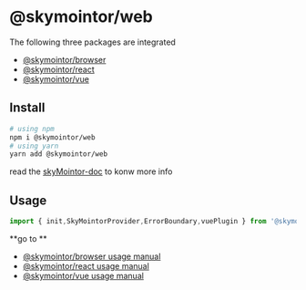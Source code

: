 # @skymointor/web
The following three packages are integrated
* [@skymointor/browser](https://github.com/skyMointor/skyMointor/tree/master/packages/browser)
* [@skymointor/react](https://github.com/skyMointor/skyMointor/tree/master/packages/react)
* [@skymointor/vue](https://github.com/skyMointor/skyMointor/tree/master/packages/vue)


## Install
```bash
# using npm
npm i @skymointor/web
# using yarn
yarn add @skymointor/web
```

read the [skyMointor-doc](https://skyMointor.github.io/skyMointor-doc/#/sdk/guide/introduction) to konw more info



## Usage
```js
import { init,SkyMointorProvider,ErrorBoundary,vuePlugin } from '@skymointor/web'
```
**go to **

* [@skymointor/browser usage manual](https://github.com/skyMointor/skyMointor/tree/master/packages/browser)
* [@skymointor/react usage manual](https://github.com/skyMointor/skyMointor/tree/master/packages/react)
* [@skymointor/vue usage manual](https://github.com/skyMointor/skyMointor/tree/master/packages/vue)


